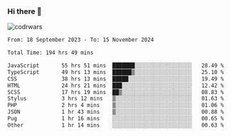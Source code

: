 ### Hi there 👋


![codrwars](https://www.codewars.com/users/rsschool_c9af20f58c35c696/badges/micro) 

<!--START_SECTION:waka-->

```txt
From: 18 September 2023 - To: 15 November 2024

Total Time: 194 hrs 49 mins

JavaScript       55 hrs 51 mins  ███████░░░░░░░░░░░░░░░░░░   28.49 %
TypeScript       49 hrs 13 mins  ██████▒░░░░░░░░░░░░░░░░░░   25.10 %
CSS              38 hrs 13 mins  █████░░░░░░░░░░░░░░░░░░░░   19.49 %
HTML             24 hrs 21 mins  ███░░░░░░░░░░░░░░░░░░░░░░   12.42 %
SCSS             17 hrs 19 mins  ██▒░░░░░░░░░░░░░░░░░░░░░░   08.83 %
Stylus           3 hrs 12 mins   ▒░░░░░░░░░░░░░░░░░░░░░░░░   01.63 %
PHP              2 hrs 4 mins    ▒░░░░░░░░░░░░░░░░░░░░░░░░   01.06 %
JSON             1 hr 43 mins    ▒░░░░░░░░░░░░░░░░░░░░░░░░   00.88 %
Pug              1 hr 16 mins    ░░░░░░░░░░░░░░░░░░░░░░░░░   00.65 %
Other            1 hr 14 mins    ░░░░░░░░░░░░░░░░░░░░░░░░░   00.63 %
```

<!--END_SECTION:waka-->
